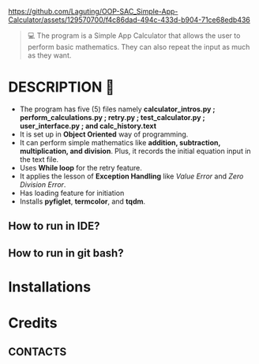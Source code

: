 https://github.com/Laguting/OOP-SAC_Simple-App-Calculator/assets/129570700/f4c86dad-494c-433d-b904-71ce68edb436
> 💻 The program is a Simple App Calculator that allows the user to perform basic mathematics. They can also repeat the input as much as they want.
# DESCRIPTION 📝
- The program has five (5) files namely **calculator_intros.py ; perform_calculations.py ; retry.py ; test_calculator.py ; user_interface.py ; and calc_history.text**
- It is set up in **Object Oriented** way of programming.
- It can perform simple mathematics like **addition, subtraction, multiplication, and division**. Plus, it records the initial equation input in the text file.
- Uses **While loop** for the retry feature.
- It applies the lesson of **Exception Handling** like *Value Error* and *Zero Division Error*.
- Has loading feature for initiation
- Installs **pyfiglet**, **termcolor**, and **tqdm**.
## How to run in IDE?
## How to run in git bash?
# Installations
# Credits
## CONTACTS
#

